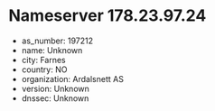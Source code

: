 # Nameserver 178.23.97.24

* as_number: 197212
* name: Unknown
* city: Farnes
* country: NO
* organization: Ardalsnett AS
* version: Unknown
* dnssec: Unknown
